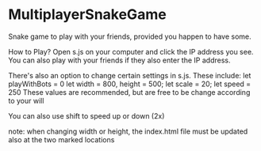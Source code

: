 # MultiplayerSnakeGame
Snake game to play with your friends, provided you happen to have some.


How to Play?
Open s.js on your computer and click the IP address you see.
You can also play with your friends if they also enter the IP address.

There's also an option to change certain settings in s.js. These include:
let playWithBots = 0
let width = 800, height = 500;
let scale = 20;
let speed = 250
These values are recommended, but are free to be change according to your will

You can also use shift to speed up or down (2x) 

note: when changing width or height, the index.html file must be updated also at the two marked locations
